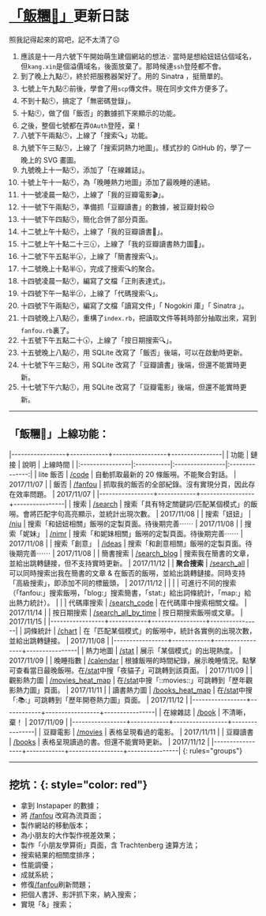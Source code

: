# [「飯糰🍙」](/)更新日誌

照我記得起來的寫吧，記不太清了☹️

1. 應該是十一月六號下午開始萌生建個網站的想法💡 當時是想給妞妞佔個域名，但`kang.xin`是個溢價域名，後面放棄了。那時候連`ssh`登陸都不會。
2. 到了晚上九點🕘，終於把服務器架好了。用的 Sinatra ，挺簡單的。
3. 七號上午九點🕘前後，學會了用`scp`傳文件。現在同步文件方便多了。
4. 不到十點🕙，搞定了「無密碼登錄」。
5. 十點🕙，做了個「飯否」的數據抓下來顯示的功能。
6. 之後，整個七號都在弄`OAuth`登陸，棄！
7. 八號下午兩點🕑，上線了「搜索🔍」功能。
8. 九號下午三點🕒，上線了「搜索詞熱力地圖」。樣式抄的 GitHub 的，學了一晚上的 SVG 畫圖。
9. 九號晚上十一點🕚，添加了「在線雜誌」。
10. 十號上午十一點🕚，為「晚睡熱力地圖」添加了最晚睡的連結。
11. 十一號凌晨一點🕐，上線了「我的豆瓣電影🎬」。
12. 十一號下午兩點🕑，準備抓「豆瓣讀書」的數據，被豆瓣封殺😒
13. 十一號下午四點🕓，簡化合併了部分頁面。
14. 十二號上午十點🕙，上線了「我的豆瓣讀書📖」。
15. 十二號上午十點二十三🕥，上線了「我的豆瓣讀書熱力圖📖」。
16. 十二號下午五點半🕠，上線了「簡書搜索🔍」。
17. 十二號晚上十點半🕥，完成了搜索🔍的聚合。
18. 十四號凌晨一點🕐，編寫了文檔「正則表達式」。
19. 十四號下午一點半🕜，上線了「代碼搜索🔍」。
20. 十四號下午兩點🕑，編寫了文檔「讀寫文件」「 Nogokiri 庫」「 Sinatra 」。
21. 十四號晚上八點🕗，重構了`index.rb`，把讀取文件等耗時部分抽取出來，寫到`fanfou.rb`裏了。
22. 十五號下午五點二十🕠，上線了「按日期搜索🔍」。
23. 十五號晚上八點🕗，用 SQLite 改寫了「飯否」後端，可以在啟動時更新。
24. 十七號下午三點🕒，用 SQLite 改寫了「豆瓣讀書」後端，但還不能實時更新。
25. 十七號下午六點🕕，用 SQLite 改寫了「豆瓣電影」後端，但還不能實時更新。


----

## 「飯糰🍙」上線功能：

|-----------------+------------+-----------------+----------------|
| 功能             | 鏈接       | 說明             | 上線時間        |
|:----------------|:-----------|:----------------|:--------------:|
| lite 飯否        | [/code](/code)                      | 自動抓取最新的 20 條飯嘮。不能聚合對話。      | 2017/11/07  |
| 飯否             | [/fanfou](/fanfou)                  | 抓取我的飯否的全部紀錄。沒有實現分頁，因此存在效率問題。 | 2017/11/07 |
|-----------------+------------+-----------------+----------------|
| 搜索             | [/search](/search)                  | 搜索「具有特定關鍵詞/匹配某個模式」的飯嘮。會將匹配字句高亮顯示，並統計出現次數。 | 2017/11/08 |
| 搜索「妞妞」      | [/niu](/niu)                         | 搜索「和妞妞相關」飯嘮的定製頁面。待後期完善⋯⋯ | 2017/11/08  |
| 搜索「妮妹」      | [/nimr](/nimr)                       | 搜索「和妮妹相關」飯嘮的定製頁面。待後期完善⋯⋯ | 2017/11/08  |
| 搜索「創意」      | [/ideas](/ideas)                     | 搜索「和創意相關」飯嘮的定製頁面。待後期完善⋯⋯ | 2017/11/08  |
| 簡書搜索         | [/search_blog](/search_blog)                   | 搜索我在簡書的文章，並給出跳轉鏈接，但不支持實時更新。  | 2017/11/12 |
| **聚合搜索**     | [/search_all](/search_all)           | 可以同時搜索出我在簡書的文章 & 在飯否的飯嘮，並給出跳轉鏈接。同時支持「高級搜索」，即添加不同的標籤頭，  | 2017/11/12 |
|                 |            | 可進行不同的搜索（「fanfou:」搜索飯嘮，「blog:」搜索簡書，「stat:」給出詞條統計，「map:」給出熱力統計）。 |           |
| 代碼庫搜索      | [/search_code](/search_code)          | 在代碼庫中搜索相關文檔。 | 2017/11/14  |
| 按日期搜索      | [/search_all_by_time](/search_all_by_time)          | 按日期搜索飯嘮或文章。 | 2017/11/15  |
|-----------------+------------+-----------------+----------------|
| 詞條統計         | [/chart](/chart)                     | 在「匹配某個模式」的飯嘮中，統計各實例的出現次數，並給出跳轉鏈接。 | 2017/11/08 |
|-----------------+------------+-----------------+----------------|
| 熱力地圖         | [/stat](/stat)                       | 展示「某個模式」的出現熱度。 | 2017/11/09 |
| 晚睡指數         | [/calendar](/calendar)               | 根據飯嘮的時間紀錄，展示晚睡情況。點擊可查看當日最晚飯嘮。在[/stat](/stat)中搜「夜貓子」可跳轉到該頁面。 | 2017/11/09 |
| 觀影熱力圖       | [/movies_heat_map](/movies_heat_map) | 在[/stat](/stat)中搜「::movies::」可跳轉到「歷年觀影熱力圖」頁面。 | 2017/11/11 |
| 讀書熱力圖       | [/books_heat_map](/books_heat_map) | 在[/stat](/stat)中搜「::books::」可跳轉到「歷年開卷熱力圖」頁面。 | 2017/11/12 |
|-----------------+------------+-----------------+----------------|
| 在線雜誌         | [/book](/book)                       | 不清晰，棄！  | 2017/11/09 |
|-----------------+------------+-----------------+----------------|
| 豆瓣電影         | [/movies](/movies)                   | 表格呈現看過的電影。  | 2017/11/11 |
| 豆瓣讀書         | [/books](/books)                     | 表格呈現讀過的書。但還不能實時更新。  | 2017/11/12 |
|-----------------+------------+-----------------+----------------|
{: rules="groups"}


----

## **挖坑：**{: style="color: red"}

- 拿到 Instapaper 的數據；
- 將 [/fanfou](/fanfou) 改寫為流頁面；
- 製作網站的移動版本；
- 為小朋友的大作製作視差效果；
- 製作「小朋友學算術」頁面，含 Trachtenberg 速算方法；
- 搜索結果的相關度排序；
- 性能調優；
- 成就系統；
- 修復[/fanfou](/fanfou)刷新問題；
- 把個人書評、影評抓下來，納入搜索；
- 實現「&」搜索；

<!-- 

<script type="text/javascript" async
  src="https://cdnjs.cloudflare.com/ajax/libs/mathjax/2.7.2/MathJax.js?config=TeX-MML-AM_CHTML">
</script>

$$
\begin{align*}
  & \phi(x,y) = \phi \left(\sum_{i=1}^n x_ie_i, \sum_{j=1}^n y_je_j \right)
  = \sum_{i=1}^n \sum_{j=1}^n x_i y_j \phi(e_i, e_j) = \\
  & (x_1, \ldots, x_n) \left( \begin{array}{ccc}
      \phi(e_1, e_1) & \cdots & \phi(e_1, e_n) \\
      \vdots & \ddots & \vdots \\
      \phi(e_n, e_1) & \cdots & \phi(e_n, e_n)
    \end{array} \right)
  \left( \begin{array}{c}
      y_1 \\
      \vdots \\
      y_n
    \end{array} \right)
\end{align*}
$$

-->

